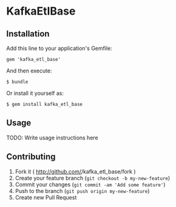 # KafkaEtlBase



## Installation

Add this line to your application's Gemfile:

    gem 'kafka_etl_base'

And then execute:

    $ bundle

Or install it yourself as:

    $ gem install kafka_etl_base

## Usage

TODO: Write usage instructions here

## Contributing

1. Fork it ( http://github.com/<my-github-username>/kafka_etl_base/fork )
2. Create your feature branch (`git checkout -b my-new-feature`)
3. Commit your changes (`git commit -am 'Add some feature'`)
4. Push to the branch (`git push origin my-new-feature`)
5. Create new Pull Request
